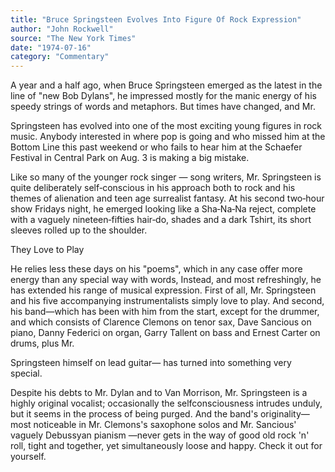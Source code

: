 ```yaml
---
title: "Bruce Springsteen Evolves Into Figure Of Rock Expression"
author: "John Rockwell"
source: "The New York Times"
date: "1974-07-16"
category: "Commentary"
---
```


A year and a half ago, when Bruce Springsteen emerged as the latest in the line of "new Bob Dylans", he impressed mostly for the manic energy of his speedy strings of words and metaphors. But times have changed, and Mr.

Springsteen has evolved into one of the most exciting young figures in rock music. Anybody interested in where pop is going and who missed him at the Bottom Line this past weekend or who fails to hear him at the Schaefer Festival in Central Park on Aug. 3 is making a big mistake.

Like so many of the younger rock singer — song writers, Mr. Springsteen is quite deliberately self‐conscious in his approach both to rock and his themes of alienation and teen age surrealist fantasy. At his second two‐hour show Fridays night, he emerged looking like a Sha‐Na‐Na reject, complete with a vaguely nineteen‐fifties hair‐do, shades and a dark Tshirt, its short sleeves rolled up to the shoulder.

They Love to Play

He relies less these days on his "poems", which in any case offer more energy than any special way with words, Instead, and most refreshingly, he has extended his range of musical expression. First of all, Mr. Springsteen and his five accompanying instrumentalists simply love to play. And second, his band—which has been with him from the start, except for the drummer, and which consists of Clarence Clemons on tenor sax, Dave Sancious on piano, Danny Federici on organ, Garry Tallent on bass and Ernest Carter on drums, plus Mr.

Springsteen himself on lead guitar— has turned into something very special.

Despite his debts to Mr. Dylan and to Van Morrison, Mr. Springsteen is a highly original vocalist; occasionally the selfconsciousness intrudes unduly, but it seems in the process of being purged. And the band's originality—most noticeable in Mr. Clemons's saxophone solos and Mr. Sancious' vaguely Debussyan pianism —never gets in the way of good old rock 'n' roll, tight and together, yet simultaneously loose and happy. Check it out for yourself.
